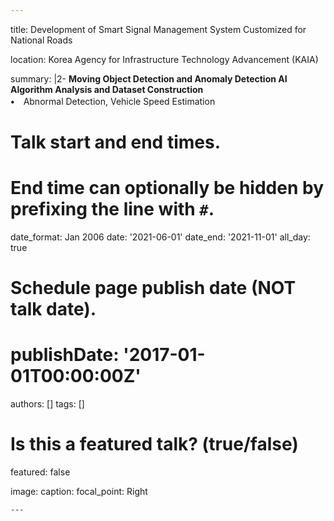```yaml
---
```
title: Development of Smart Signal Management System Customized for National Roads

location: Korea Agency for Infrastructure Technology Advancement (KAIA)

summary: |2-
  **Moving Object Detection and Anomaly Detection AI Algorithm Analysis and Dataset Construction** <br> 
  **•**　Abnormal Detection, Vehicle Speed Estimation

# Talk start and end times.
#   End time can optionally be hidden by prefixing the line with `#`.
date_format: Jan 2006
date: '2021-06-01'
date_end: '2021-11-01'
all_day: true

# Schedule page publish date (NOT talk date).
# publishDate: '2017-01-01T00:00:00Z'

authors: []
tags: []

# Is this a featured talk? (true/false)
featured: false

image:
  caption: 
  focal_point: Right
```
---
```

